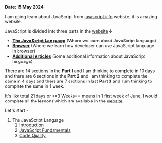 **Date: 15 May 2024**

I am going learn about JavaScript from [javascript.info][1] website, it is amazing website.

JavaScript is divided into three parts in the [website][1] ↓

- **[The JavaScript Language](https://javascript.info/#tab-1)** (Where we learn about JavaScript language)
- **[Browser](https://javascript.info/#tab-2)** (Where we learn how developer can use JavaScript language in browser)
- **[Additional Articles](https://javascript.info/#tab-3)** (Some additional information about JavaScript language)

There are 14 sections in the **Part 1** and I am thinking to complete in 10 days and there are 6 sections in the **Part 2** and I am thinking to complete the same in 4 days and there are 7 sections in last **Part 3** and I am thinking to complete the same in 1 week.

It's like total 21 days or ==3 Weeks== means in 1 first week of June, I would complete all the lessons which are available in the [website][1].

Let's start -
1. The JavaScript Language 
	1. [Introduction](./Part%201%20-%20%20The%20JavaScript%20Language/Introduction.md)
	2. [JavaScript Fundamentals](./Part%201%20-%20%20The%20JavaScript%20Language/JavaScript%20Fundamentals.md)
	3. [Code Quality](./Part%201%20-%20%20The%20JavaScript%20Language/Code%20quality.md)

[1]: https://javascript.info "JavaScript"
